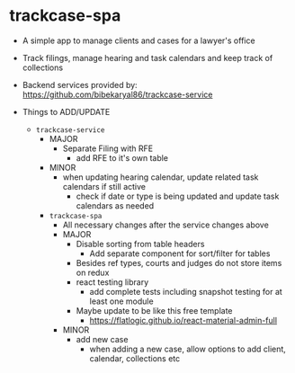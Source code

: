 # trackcase-spa

* A simple app to manage clients and cases for a lawyer's office
* Track filings, manage hearing and task calendars and keep track of collections
* Backend services provided by: https://github.com/bibekaryal86/trackcase-service

* Things to ADD/UPDATE
  * `trackcase-service`
    * MAJOR
      * Separate Filing with RFE
        * add RFE to it's own table
    * MINOR
      * when updating hearing calendar, update related task calendars if still active
        * check if date or type is being updated and update task calendars as needed
    * `trackcase-spa`
      * All necessary changes after the service changes above
      * MAJOR
        * Disable sorting from table headers
          * Add separate component for sort/filter for tables
        * Besides ref types, courts and judges do not store items on redux
        * react testing library
          * add complete tests including snapshot testing for at least one module
        * Maybe update to be like this free template
          * https://flatlogic.github.io/react-material-admin-full
      * MINOR
        * add new case
          * when adding a new case, allow options to add client, calendar, collections etc
